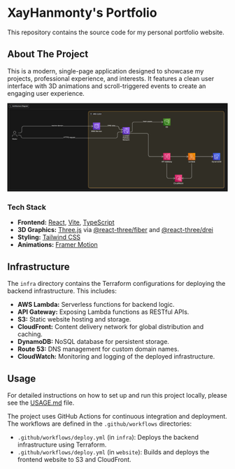 # XayHanmonty's Portfolio

This repository contains the source code for my personal portfolio website.

## About The Project

This is a modern, single-page application designed to showcase my projects, professional experience, and interests. It features a clean user interface with 3D animations and scroll-triggered events to create an engaging user experience.

![Alt text](website/src/assets/infra_project.png "Optional title text")

### Tech Stack

*   **Frontend:** [React](https://react.dev/), [Vite](https://vitejs.dev/), [TypeScript](https://www.typescriptlang.org/)
*   **3D Graphics:** [Three.js](https://threejs.org/) via [@react-three/fiber](https://docs.pmnd.rs/react-three-fiber) and [@react-three/drei](https://github.com/pmndrs/drei)
*   **Styling:** [Tailwind CSS](https://tailwindcss.com/)
*   **Animations:** [Framer Motion](https://www.framer.com/motion/)

## Infrastructure

The `infra` directory contains the Terraform configurations for deploying the backend infrastructure. This includes:

- **AWS Lambda:** Serverless functions for backend logic.
- **API Gateway:** Exposing Lambda functions as RESTful APIs.
- **S3:** Static website hosting and storage.
- **CloudFront:** Content delivery network for global distribution and caching.
- **DynamoDB:** NoSQL database for persistent storage.
- **Route 53:** DNS management for custom domain names.
- **CloudWatch:** Monitoring and logging of the deployed infrastructure.


## Usage

For detailed instructions on how to set up and run this project locally, please see the [USAGE.md](USAGE.md) file.

The project uses GitHub Actions for continuous integration and deployment. The workflows are defined in the `.github/workflows` directories:

- `.github/workflows/deploy.yml` (in `infra`): Deploys the backend infrastructure using Terraform.
- `.github/workflows/deploy.yml` (in `website`): Builds and deploys the frontend website to S3 and CloudFront.
